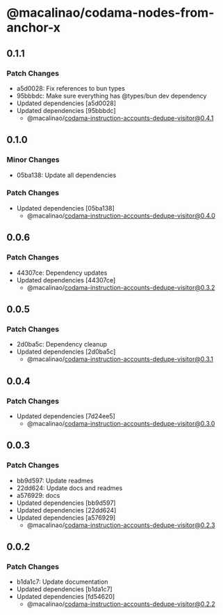 # @macalinao/codama-nodes-from-anchor-x

## 0.1.1

### Patch Changes

- a5d0028: Fix references to bun types
- 95bbbdc: Make sure everything has @types/bun dev dependency
- Updated dependencies [a5d0028]
- Updated dependencies [95bbbdc]
  - @macalinao/codama-instruction-accounts-dedupe-visitor@0.4.1

## 0.1.0

### Minor Changes

- 05ba138: Update all dependencies

### Patch Changes

- Updated dependencies [05ba138]
  - @macalinao/codama-instruction-accounts-dedupe-visitor@0.4.0

## 0.0.6

### Patch Changes

- 44307ce: Dependency updates
- Updated dependencies [44307ce]
  - @macalinao/codama-instruction-accounts-dedupe-visitor@0.3.2

## 0.0.5

### Patch Changes

- 2d0ba5c: Dependency cleanup
- Updated dependencies [2d0ba5c]
  - @macalinao/codama-instruction-accounts-dedupe-visitor@0.3.1

## 0.0.4

### Patch Changes

- Updated dependencies [7d24ee5]
  - @macalinao/codama-instruction-accounts-dedupe-visitor@0.3.0

## 0.0.3

### Patch Changes

- bb9d597: Update readmes
- 22dd624: Update docs and readmes
- a576929: docs
- Updated dependencies [bb9d597]
- Updated dependencies [22dd624]
- Updated dependencies [a576929]
  - @macalinao/codama-instruction-accounts-dedupe-visitor@0.2.3

## 0.0.2

### Patch Changes

- b1da1c7: Update documentation
- Updated dependencies [b1da1c7]
- Updated dependencies [fd54620]
  - @macalinao/codama-instruction-accounts-dedupe-visitor@0.2.2
